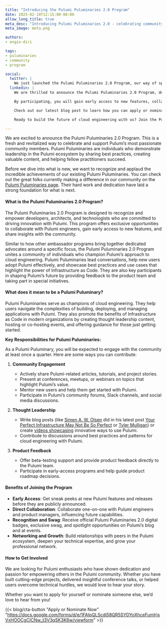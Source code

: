 ```yaml
---
title: "Introducing the Pulumi Puluminaries 2.0 Program"
date: 2025-02-10T12:15:00-08:00
allow_long_title: true
meta_desc: "Introducing Pulumi Puluminaries 2.0 - celebrating community leaders who share best practices and help fellow practitioners succeed with Pulumi."
meta_image: meta.png

authors:
- engin-diri

tags:
- puluminaries
- community
- program

social:
  twitter: |
    We just launched the Pulumi Puluminaries 2.0 Program, our way of spotlighting and supporting dedicated leaders in the Pulumi community. Want to learn more or nominate someone? Check out our blog post.
  linkedin: |
    We are thrilled to announce the Pulumi Puluminaries 2.0 Program, designed to celebrate the dedication and expertise of our amazing community. Similar to how other ambassador programs bring together dedicated advocates, this initiative unites those who champion Pulumi’s approach to cloud engineering.

    By participating, you will gain early access to new features, collaborate one-on-one with our team, and share your unique insights with fellow Pulumi users. If you have been creating content, helping others adopt Pulumi, or promoting best practices, we want to hear your story.

    Check out our latest blog post to learn how you can apply or nominate someone who embodies the Pulumi spirit: <link>

    Ready to build the future of cloud engineering with us? Join the Pulumi Puluminaries 2.0 Program today.

---
```


We are excited to announce the Pulumi Puluminaries 2.0 Program. This is a fresh and revitalized way to celebrate and support Pulumi’s most passionate community members. Pulumi Puluminaries are individuals who demonstrate leadership in the Pulumi ecosystem by sharing best practices, creating valuable content, and helping fellow practitioners succeed.

Before we dive into what is new, we want to recognize and applaud the incredible achievements of our existing Pulumi Puluminaries. You can check out the great folks currently making a difference in our community on the [Pulumi Puluminaries page](/community/puluminaries/). Their hard work and dedication have laid a strong foundation for what is next.

#### What is the Pulumi Puluminaries 2.0 Program?

The Pulumi Puluminaries 2.0 Program is designed to recognize and empower developers, architects, and technologists who are committed to driving innovation with Pulumi. This program offers exclusive opportunities to collaborate with Pulumi engineers, gain early access to new features, and share insights with the community.

Similar to how other ambassador programs bring together dedicated advocates around a specific focus, the Pulumi Puluminaries 2.0 Program unites a community of individuals who champion Pulumi’s approach to cloud engineering. Pulumi Puluminaries lead conversations, help new users adopt Pulumi effectively, and showcase best practices and use cases that highlight the power of Infrastructure as Code. They are also key participants in shaping Pulumi’s future by providing feedback to the product team and taking part in special initiatives.

#### What does it mean to be a Pulumi Puluminary?

Pulumi Puluminaries serve as champions of cloud engineering. They help users navigate the complexities of building, deploying, and managing applications with Pulumi. They also promote the benefits of Infrastructure as Code in modern organizations by creating thought leadership content, hosting or co-hosting events, and offering guidance for those just getting started.

**Key Responsibilities for Pulumi Puluminaries:**

As a Pulumi Puluminary, you will be expected to engage with the community at least once a quarter. Here are some ways you can contribute:

1. **Community Engagement**
    - Actively share Pulumi-related articles, tutorials, and project stories.
    - Present at conferences, meetups, or webinars on topics that highlight Pulumi’s value.
    - Mentor new users and help them get started with Pulumi.
    - Participate in Pulumi’s community forums, Slack channels, and social media discussions.

2. **Thought Leadership**
    - Write blog posts (like [Simen A. W. Olsen](/blog/author/simen-a-w-olsen/) did in his latest post [Your Perfect Infrastructure May Not Be So Perfect](/blog/your-perfect-infrastructure/) or [Tyler Mulligan](/blog/author/tyler-mulligan/)) or create [videos showcasing](https://www.youtube.com/playlist?list=PLyy8Vx2ZoWlqxDJjRRhgLGu1_Oct0VVhN) innovative ways to use Pulumi.
    - Contribute to discussions around best practices and patterns for cloud engineering with Pulumi.

3. **Product Feedback**
    - Offer beta-testing support and provide product feedback directly to the Pulumi team.
    - Participate in early-access programs and help guide product roadmap decisions.

#### Benefits of Joining the Program

- **Early Access**: Get sneak peeks at new Pulumi features and releases before they are publicly announced.
- **Direct Collaboration**: Collaborate one-on-one with Pulumi engineers and product managers, influencing future capabilities.
- **Recognition and Swag**: Receive official Pulumi Puluminaries 2.0 digital badges, exclusive swag, and spotlight opportunities on Pulumi’s blog and at events.
- **Networking and Growth**: Build relationships with peers in the Pulumi ecosystem, deepen your technical expertise, and grow your professional network.

#### How to Get Involved

We are looking for Pulumi enthusiasts who have shown dedication and passion for empowering others in the Pulumi community. Whether you have built cutting-edge projects, delivered insightful conference talks, or helped users overcome technical hurdles, we would love to hear your story.

Whether you want to apply for yourself or nominate someone else, we’d love to hear from you!

{{< blog/cta-button "Apply or Nominate Now" "https://docs.google.com/forms/d/e/1FAIpQLScdi58QR5SYDYoXhceFumlrjsVxHOOCgCICNw_t3V3qSK3K6w/viewform" >}}
